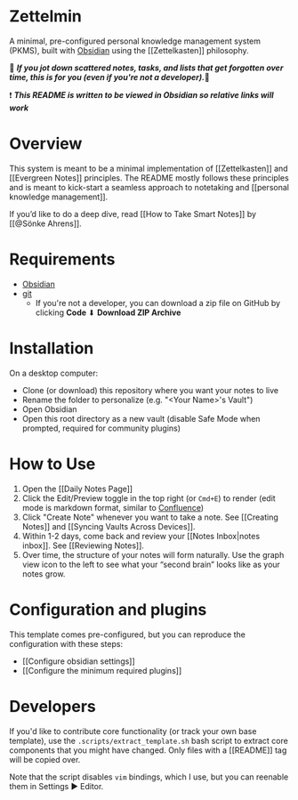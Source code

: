 # Zettelmin
A minimal, pre-configured personal knowledge management system (PKMS), built with [Obsidian](https://obsidian.md/) using the [[Zettelkasten]] philosophy.

🌟 **_If you jot down scattered notes, tasks, and lists that get forgotten over time, this is for you (even if you're not a developer)._**🌟

❗ **_This README is written to be viewed in Obsidian so relative links will work_**

# Overview
This system is meant to be a minimal implementation of [[Zettelkasten]] and [[Evergreen Notes]] principles. The README mostly follows these principles and is meant to kick-start a seamless approach to notetaking and [[personal knowledge management]].

If you’d like to do a deep dive, read  [[How to Take Smart Notes]] by [[@Sönke Ahrens]].

# Requirements
- [Obsidian](https://obsidian.md/)
- [git](https://git-scm.com/)
	- If you're not a developer, you can download a zip file on GitHub by clicking **Code** ⬇ **Download ZIP Archive**

# Installation
On a desktop computer:
- Clone (or download) this repository where you want your notes to live
- Rename the folder to personalize (e.g. "\<Your Name\>'s Vault")
- Open Obsidian
- Open this root directory as a new vault (disable Safe Mode when prompted, required for community plugins)

# How to Use
1. Open the [[Daily Notes Page]]
2. Click the Edit/Preview toggle in the top right (or `Cmd+E`) to render (edit mode is markdown format, similar to [Confluence](https://confluence.atlassian.com/))
3. Click "Create Note" whenever you want to take a note. See [[Creating Notes]] and [[Syncing Vaults Across Devices]].
4. Within 1-2 days, come back and review your [[Notes Inbox|notes inbox]]. See [[Reviewing Notes]].
5. Over time, the structure of your notes will form naturally. Use the graph view icon to the left to see what your “second brain” looks like as your notes grow.

# Configuration and plugins
This template comes pre-configured, but you can reproduce the configuration with these steps:
- [[Configure obsidian settings]]
- [[Configure the minimum required plugins]]

# Developers
If you'd like to contribute core functionality (or track your own base template), use the `.scripts/extract_template.sh` bash script to extract core components that you might have changed. Only files with a [[README]] tag will be copied over.

Note that the script disables `vim` bindings, which I use, but you can reenable them in Settings ▶ Editor.

